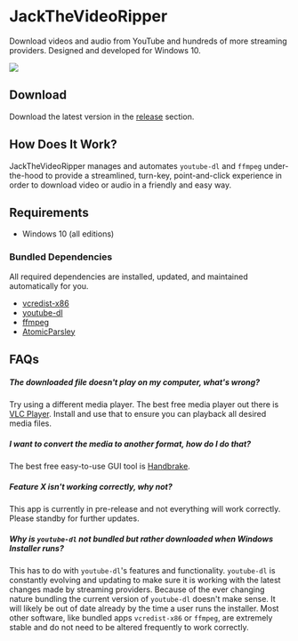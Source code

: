 # JackTheVideoRipper

Download videos and audio from YouTube and hundreds of more streaming providers. Designed and developed for Windows 10.

![](https://github.com/dantheman213/JackTheVideoRipper/raw/master/docs/demo.gif)

## Download

Download the latest version in the [release](https://github.com/dantheman213/JackTheVideoRipper/releases) section.

## How Does It Work?

JackTheVideoRipper manages and automates `youtube-dl` and `ffmpeg` under-the-hood to provide a streamlined, turn-key, point-and-click experience in order to download video or audio in a friendly and easy way.

## Requirements

* Windows 10 (all editions)

### Bundled Dependencies

All required dependencies are installed, updated, and maintained automatically for you.

* [vcredist-x86](https://www.microsoft.com/en-us/download/confirmation.aspx?id=5555)
* [youtube-dl](https://github.com/ytdl-org/youtube-dl)
* [ffmpeg](https://www.ffmpeg.org/download.html#build-windows)
* [AtomicParsley](http://atomicparsley.sourceforge.net)

## FAQs

##### The downloaded file doesn't play on my computer, what's wrong?

Try using a different media player. The best free media player out there is [VLC Player](https://www.videolan.org/vlc/index.html). Install and use that to ensure you can playback all desired media files.

##### I want to convert the media to another format, how do I do that?

The best free easy-to-use GUI tool is [Handbrake](https://handbrake.fr/).

##### Feature X isn't working correctly, why not?

This app is currently in pre-release and not everything will work correctly. Please standby for further updates.

##### Why is `youtube-dl` not bundled but rather downloaded when Windows Installer runs?

This has to do with `youtube-dl`'s features and functionality. `youtube-dl` is constantly evolving and updating to make sure it is working with the latest changes made by streaming providers. Because of the ever changing nature bundling the current version of `youtube-dl` doesn't make sense. It will likely be out of date already by the time a user runs the installer. Most other software, like bundled apps `vcredist-x86` or `ffmpeg`, are extremely stable and do not need to be altered frequently to work correctly.
